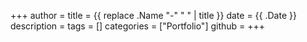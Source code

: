 +++
author =
title = {{ replace .Name "-" " " | title }}
date = {{ .Date }}
description =
tags = []
categories = ["Portfolio"]
github =
+++